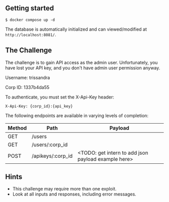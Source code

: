 ## Getting started
```
$ docker compose up -d
```

The database is automatically initialized and can viewed/modified at `http://localhost:8081/`.

## The Challenge

The challenge is to gain API access as the admin user.  Unfortunately, you have lost your API key, and you don't have
admin user permission anyway.

Username: trissandra

Corp ID: 1337b4da55

To authenticate, you must set the X-Api-Key header:

`X-Api-Key: {corp_id}:{api_key}`

The following endpoints are available in varying levels of completion:

Method | Path               | Payload
--- |--------------------| ---
GET | /users             |
GET | /users/:corp_id    |
POST |  /apikeys/:corp_id | <TODO: get intern to add json payload example here>

## Hints

- This challenge may require more than one exploit.
- Look at all inputs and responses, including error messages.
